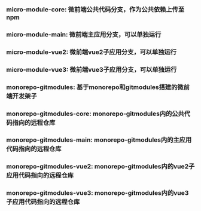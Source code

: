 ### micro-module-core: 微前端公共代码分支，作为公共依赖上传至npm

### micro-module-main: 微前端主应用分支，可以单独运行

### micro-module-vue2: 微前端vue2子应用分支，可以单独运行

### micro-module-vue3: 微前端vue3子应用分支，可以单独运行

### monorepo-gitmodules: 基于monorepo和gitmodules搭建的微前端开发架子

### monorepo-gitmodules-core: monorepo-gitmodules内的公共代码指向的远程仓库

### monorepo-gitmodules-main: monorepo-gitmodules内的主应用代码指向的远程仓库

### monorepo-gitmodules-vue2: monorepo-gitmodules内的vue2子应用代码指向的远程仓库

### monorepo-gitmodules-vue3: monorepo-gitmodules内的vue3子应用代码指向的远程仓库